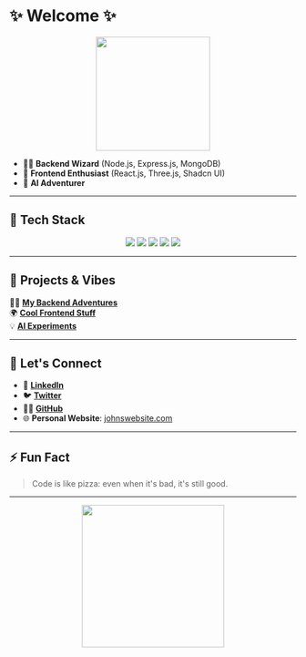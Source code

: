 # ✨ **Welcome** ✨

<div align="center">
  <img src="https://i.giphy.com/mlBDoVLOGidEc.webp" width="200" />
</div>

- 🧑‍💻 **Backend Wizard** (Node.js, Express.js, MongoDB)
- 🎨 **Frontend Enthusiast** (React.js, Three.js, Shadcn UI)
- 🤖 **AI Adventurer**

---

## 🚀 **Tech Stack**

<div align="center">
  <img src="https://img.shields.io/badge/Node.js-339933?style=for-the-badge&logo=node.js&logoColor=white" />
  <img src="https://img.shields.io/badge/React-61DAFB?style=for-the-badge&logo=react&logoColor=black" />
  <img src="https://img.shields.io/badge/MongoDB-47A248?style=for-the-badge&logo=mongodb&logoColor=white" />
  <img src="https://img.shields.io/badge/Docker-2496ED?style=for-the-badge&logo=docker&logoColor=white" />
  <img src="https://img.shields.io/badge/AI-000000?style=for-the-badge&logo=artificial-intelligence&logoColor=white" />
</div>

---

## 🌌 **Projects & Vibes**

🧑‍💻 **[My Backend Adventures](https://github.com/JohnDoe/backend-projects)**  
🌍 **[Cool Frontend Stuff](https://github.com/JohnDoe/frontend-projects)**  
💡 **[AI Experiments](https://github.com/JohnDoe/ai-experiments)**

---

## 🎉 **Let's Connect**  

- 💼 **[LinkedIn](https://www.linkedin.com/in/johndoe)**
- 🐦 **[Twitter](https://twitter.com/johndoe)**
- 🧑‍💻 **[GitHub](https://github.com/JohnDoe)**
- 🌐 **Personal Website**: [johnswebsite.com](http://johnswebsite.com)

---

## ⚡ **Fun Fact**  
> Code is like pizza: even when it's bad, it's still good.

---

<div align="center">
  <img src="https://media1.giphy.com/media/v1.Y2lkPTc5MGI3NjExaXVpYzFhMWNpeXlwNW4zanFubDEyanQ4aGlpaGlhcDh3ZWE2ZW1mNiZlcD12MV9pbnRlcm5hbF9naWZfYnlfaWQmY3Q9Zw/4Ev0Ari2Nd9io/giphy.gif" width="250" />
</div>
